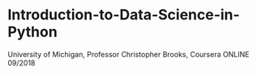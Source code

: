 # Introduction-to-Data-Science-in-Python
University of Michigan, Professor Christopher Brooks, Coursera ONLINE 09/2018
